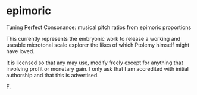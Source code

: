 # epimoric
Tuning Perfect Consonance: musical pitch ratios from epimoric proportions


This currently represents the embryonic work to release a working and useable microtonal scale explorer the likes of which Ptolemy himself might have loved.  


It is licensed so that any may use, modify freely except for anything that involving profit or monetary gain.  I only ask that I am accredited with initial authorship and that this is advertised.  


F.  
